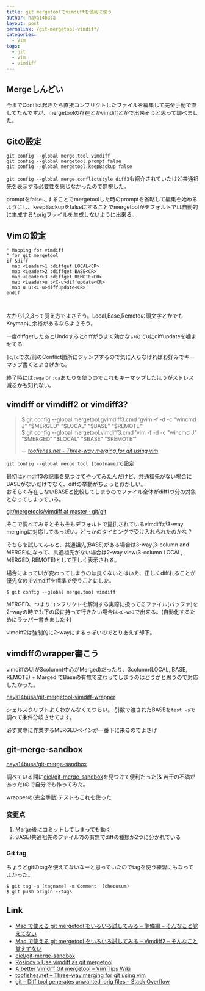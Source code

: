 ```yaml
---
title: git mergetoolでvimdiffを便利に使う
author: haya14busa
layout: post
permalink: /git-mergetool-vimdiff/
categories:
  - Vim
tags:
  - git
  - vim
  - vimdiff
---
```

## Mergeしんどい

今までConflict起きたら直接コンフリクトしたファイルを編集して完全手動で直してたんですが、mergetoolの存在とかvimdiffとかで出来そうと思って調べました。

## Gitの設定

<noscript>
  <pre><code class="language- ">git config --global merge.tool vimdiff
git config --global mergetool.prompt false
git config --global mergetool.keepBackup false</code></pre>
</noscript>

`git config --global merge.conflictstyle diff3`も紹介されていたけど共通祖先を表示する必要性を感じなかったので無視した。

promptをfalseにすることでmergetoolした時のpromptを省略して編集を始めるようにし、keepBackupをfalseにすることでmergetoolがデフォルトでは自動的に生成する&#42;.origファイルを生成しないように出来る。

## Vimの設定

<noscript>
  <pre><code class="language-viml viml">" Mapping for vimdiff
" for git mergetool
if &diff
  map &lt;Leader&gt;1 :diffget LOCAL&lt;CR&gt;
  map &lt;Leader&gt;2 :diffget BASE&lt;CR&gt;
  map &lt;Leader&gt;3 :diffget REMOTE&lt;CR&gt;
  map &lt;Leader&gt;u :&lt;C-u&gt;diffupdate&lt;CR&gt;
  map u u:&lt;C-u&gt;diffupdate&lt;CR&gt;
endif

</code></pre>
</noscript> 左から1,2,3って覚え方でよさそう。Local,Base,Remoteの頭文字とかでもKeymapに余裕があるならよさそう。

一度diffgetしたあとUndoするとdiffがうまく効かないのでuにdiffupdateを噛ませてる

`]c`,`[c`で次/前のConflict箇所にジャンプするので気に入らなければお好みでキーマップ書くとよさげかも。

終了時には`:wqa` or `:qa`あたりを使うのでこれもキーマップしたほうがストレス減るかも知れない。

## vimdiff or vimdiff2 or vimdiff3?

> $ git config --global mergetool.gvimdiff3.cmd 'gvim -f -d -c "wincmd J" "$MERGED" "$LOCAL" "$BASE" "$REMOTE"'  
> $ git config --global mergetool.vimdiff3.cmd 'vim -f -d -c "wincmd J" "$MERGED" "$LOCAL" "$BASE" "$REMOTE"'
> 
> -- <cite><a href="http://www.toofishes.net/blog/three-way-merging-git-using-vim/">toofishes.net - Three-way merging for git using vim</a></cite>

`git config --global merge.tool [toolname]`で設定

最初はvimdiff3の記事を見つけてやってみたんだけど、共通祖先がない場合にBASEがないだけでなく、diffの挙動がちょっとおかしい。  
おそらく存在しないBASEと比較してしまうのでファイル全体がdiff1つ分の対象となってしまっている。

[git/mergetools/vimdiff at master · git/git][1]

そこで調べてみるとそもそもデフォルトで提供されているvimdiffが3-way mergingに対応してるっぽい。どっかのタイミングで受け入れられたのかな？

そちらを試してみると、共通祖先(BASE)がある場合は3-way(3-column and MERGE)になって、共通祖先がない場合は2-way view(3-column LOCAL, MERGED, REMOTE)として正しく表示される。

場合によってUIが変わってしまうのは良くないとはいえ、正しくdiffれることが優先なのでvimdiffを標準で使うことにした。

    $ git config --global merge.tool vimdiff
    

MERGED、つまりコンフリクトを解消する実際に扱ってるファイル(バッファ)を2-wayの時でも下の段に持って行きたい場合は`<C-w>J`で出来る。(自動化するためにラッパー書きました↓)

vimdiff2は強制的に2-wayにするっぽいのでとりあえず却下。

## vimdiffのwrapper書こう

vimdiffのUIが3column(中心がMerged)だったり、3column(LOCAL, BASE, REMOTE) + Marged でBaseの有無で変わってしまうのはどうかと思うので対応したかった。

[haya14busa/git-mergetool-vimdiff-wrapper][2]

シェルスクリプトよくわかんなくてつらい。 引数で渡されたBASEを`test -s`で調べて条件分岐させてます。

必ず実際に作業するMERGEDペインが一番下に来るのでよさげ

## git-merge-sandbox

[haya14busa/git-merge-sandbox][3]

調べている間に[eiel/git-merge-sandbox][4]を見つけて便利だった(& 若干の不満があった)ので自分でも作ってみた。

wrapperの(完全手動)テストもこれを使った

### 変更点

1.  Merge後にコミットしてしまっても動く
2.  BASE(共通祖先のファイル?)の有無でdiffの種類が2つに分かれている

### Git tag

ちょうどgitのtagを使えてないなーと思っていたのでtagを使う練習にもなってよかった。

<noscript>
  <pre><code class="language- ">$ git tag -a [tagname] -m'Comment' (checusum)
$ git push origin --tags
</code></pre>
</noscript>

## Link

*   [Mac で使える git mergetool をいろいろ試してみる &#8211; 準備編 &#8211; そんなこと覚えてない][5]
*   [Mac で使える git mergetool をいろいろ試してみる &#8211; Vimdiff2 &#8211; そんなこと覚えてない][6]
*   [eiel/git-merge-sandbox][4]
*   [Rosipov » Use vimdiff as git mergetool][7]
*   [A better Vimdiff Git mergetool &#8211; Vim Tips Wiki][8]
*   [toofishes.net &#8211; Three-way merging for git using vim][9]
*   [git &#8211; Diff tool generates unwanted .orig files &#8211; Stack Overflow][10]

 [1]: https://github.com/git/git/blob/master/mergetools/vimdiff
 [2]: https://github.com/haya14busa/git-mergetool-vimdiff-wrapper
 [3]: https://github.com/haya14busa/git-merge-sandbox
 [4]: https://github.com/eiel/git-merge-sandbox
 [5]: http://blog.eiel.info/blog/2013/06/26/git-mergetool/
 [6]: http://blog.eiel.info/blog/2013/07/03/git-mergetool-vimdiff2/
 [7]: http://www.rosipov.com/blog/use-vimdiff-as-git-mergetool/
 [8]: http://vim.wikia.com/wiki/A_better_Vimdiff_Git_mergetool
 [9]: http://www.toofishes.net/blog/three-way-merging-git-using-vim/
 [10]: http://stackoverflow.com/questions/1251681/diff-tool-generates-unwanted-orig-files
